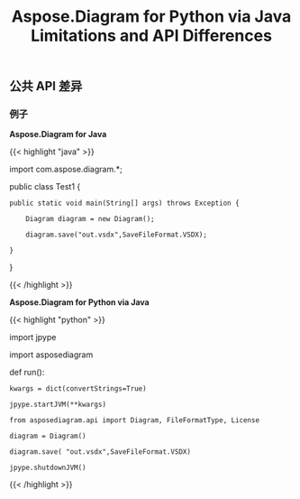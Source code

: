 ﻿---
title: Aspose.Diagram for Python via Java Limitations and API Differences
type: docs
weight: 20
url: /zh/java/aspose-diagram-for-python-via-java-limitations-and-api-differences/
---
## **公共 API 差异**
### **例子**
**Aspose.Diagram for Java**

{{< highlight "java" >}}

 import com.aspose.diagram.*;

public class Test1 {

	public static void main(String[] args) throws Exception {

		Diagram diagram = new Diagram();

		diagram.save("out.vsdx",SaveFileFormat.VSDX);

	}

}

{{< /highlight >}}



**Aspose.Diagram for Python via Java**

{{< highlight "python" >}}

 import jpype

import asposediagram


def run():

    kwargs = dict(convertStrings=True)

    jpype.startJVM(**kwargs)

    from asposediagram.api import Diagram, FileFormatType, License

    diagram = Diagram()
    
    diagram.save( "out.vsdx",SaveFileFormat.VSDX)

    jpype.shutdownJVM()

{{< /highlight >}}
